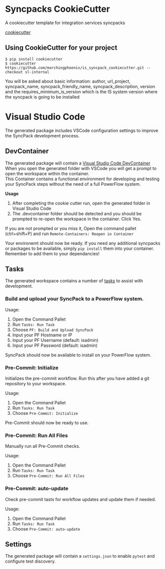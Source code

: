 Syncpacks CookieCutter
========================

A cookiecutter template for integration services syncpacks

[cookiecutter](https://github.com/audreyr/cookiecutter)

Using CookieCutter for your project
-----------------------------------

    $ pip install cookiecutter
    $ cookiecutter https://github.com/marchingphoenix/is_syncpack_cookiecutter.git --checkout sl-internal

You will be asked about basic information:
	author, url_project, syncpack_name, syncpack_friendly_name, syncpack_description, version and the requires_minimum_is_version which is the IS system version where the syncpack is going to be installed

Visual Studio Code
================================
The generated package includes VSCode configuration settings to improve the SyncPack development process.

DevContainer
------------
The generated package will contain a [Visual Studio Code DevContainer](https://code.visualstudio.com/docs/remote/containers)  
When you open the generated folder with VSCode you will get a prompt to open the workspace within the container.  
This Container contains a functional environment for developing and testing your SyncPack steps without the need of a full PowerFlow system.

**Usage**
1. After completing the cookie cutter run, open the generated folder in Visual Studio Code
1. The .devcontainer folder should be detected and you should be prompted to re-open the workspace in the container. Click Yes.

If you are not prompted or you miss it, Open the command pallet (ctrl+shift+P) and run `Remote-Containers: Reopen in Container`

Your environemt should now be ready.
If you need any additional syncpacks or packages to be available, simply `pip install` them into your container. Remember to add them to your dependancies!

Tasks
-----
The generated workspace contains a number of [tasks](https://code.visualstudio.com/docs/editor/tasks) to assist with development.

### Build and upload your SyncPack to a PowerFlow system.

Usage:
1. Open the Command Pallet
1. Run `Tasks: Run Task`
1. Choose `PF: Build and Upload SyncPack`
1. Input your PF Hostname or IP
1. Input your PF Username (default: isadmin)
1. Input your PF Password (default: isadmin)

SyncPack should now be available to install on your PowerFlow system.

### Pre-Commit: Initialize
Initializes the pre-commit workflow. Run this after you have added a git repository to your workspace.

Usage:
1. Open the Command Pallet
1. Run `Tasks: Run Task`
1. Choose `Pre-Commit: Initialize`

Pre-Commit should now be ready to use.

### Pre-Commit: Run All Files
Manually run all Pre-Commit checks.

Usage:
1. Open the Command Pallet
1. Run `Tasks: Run Task`
1. Choose `Pre-Commit: Run All Files`

### Pre-Commit: auto-update
Check pre-commit tasts for workflow updates and update them if needed.

Usage:
1. Open the Command Pallet
1. Run `Tasks: Run Task`
1. Choose `Pre-Commit: auto-update`


Settings
--------
The generated package will contain a `settings.json` to enable `pytest` and configure test discovery.